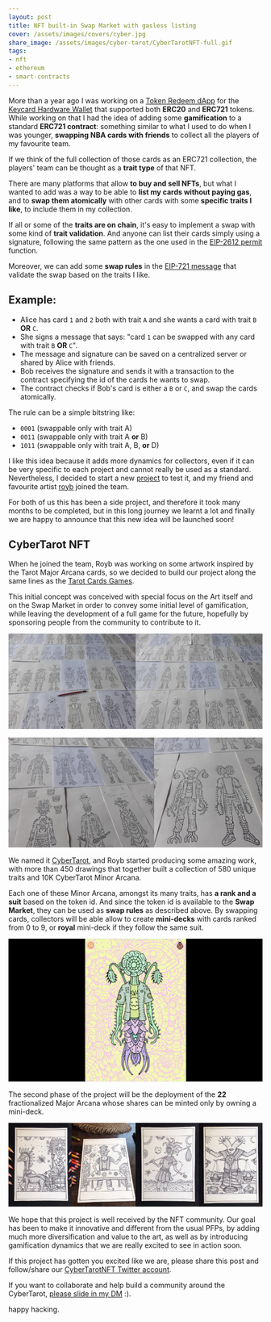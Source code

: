 ```yaml
---
layout: post
title: NFT built-in Swap Market with gasless listing
cover: /assets/images/covers/cyber.jpg
share_image: /assets/images/cyber-tarot/CyberTarotNFT-full.gif
tags:
- nft
- ethereum
- smart-contracts
---
```


More than a year ago I was working on a [Token Redeem dApp](https://github.com/status-im/keycard-redeem)
for the [Keycard Hardware Wallet](https://keycard.tech/) that supported both **ERC20** and **ERC721** tokens.
While working on that I had the idea of adding some **gamification** to a standard **ERC721 contract**:
something similar to what I used to do when I was younger, **swapping NBA cards with friends** to collect all the players of my favourite team.

If we think of the full collection of those cards as an ERC721 collection, the players' team can be thought as a **trait type** of
that NFT.

There are many platforms that allow **to buy and sell NFTs**, but what I wanted to add was a way to be able to **list my cards
without paying gas**, and to **swap them atomically** with other cards with some **specific traits I like**, to include them in my collection.

If all or some of the **traits are on chain**, it's easy to implement a swap with some kind of **trait validation**.
And anyone can list their cards simply using a signature,
following the same pattern as the one used in the [EIP-2612 permit](https://eips.ethereum.org/EIPS/eip-2612) function.

Moreover, we can add some **swap rules** in the [EIP-721 message](https://eips.ethereum.org/EIPS/eip-712) that validate
the swap based on the traits I like.

## Example:

* Alice has card `1` and `2` both with trait `A` and she wants a card with trait `B` **OR** `C`.
* She signs a message that says: "card `1` can be swapped with any card with trait `B` **OR** `C`".
* The message and signature can be saved on a centralized server or shared by Alice with friends.
* Bob receives the signature and sends it with a transaction to the contract specifying the id of the cards he wants to swap.
* The contract checks if Bob's card is either a `B` or `C`, and swap the cards atomically.

The rule can be a simple bitstring like:

* `0001` (swappable only with trait A)
* `0011` (swappable only with trait A **or** B)
* `1011` (swappable only with trait A, B, **or** D)

I like this idea because it adds more dynamics for collectors, even if it can be very specific to each project and cannot really be
used as a standard. Nevertheless, I decided to start a new [project](https://cybertarotnft.com) to test it, and my friend and favourite artist [royb](https://twitter.com/ROYB_Art)
joined the team.

For both of us this has been a side project, and therefore it took many months to be completed,
but in this long journey we learnt a lot and finally we are happy to announce that this new idea will be launched soon!

## CyberTarot NFT

When he joined the team, Royb was working on some artwork inspired by the Tarot Major Arcana cards, so we decided to build our project along
the same lines as the [Tarot Cards Games](https://en.wikipedia.org/wiki/Tarot_card_games).

This initial concept was conceived with special focus on the Art itself and on the Swap Market in order to convey some initial level of gamification,
while leaving the development of a full game for the future,
hopefully by sponsoring people from the community to contribute to it.

![Cyber Tarot Drawings](/assets/images/cyber-tarot/cyber-tarot-2.jpg)

![Cyber Tarot Drawings](/assets/images/cyber-tarot/cyber-tarot-3.jpg)

We named it [CyberTarot](https://cybertarotnft.com), and Royb started producing some amazing work,
with more than 450 drawings that together built a collection of 580 unique traits and 10K
CyberTarot Minor Arcana.

Each one of these Minor Arcana, amongst its many traits, has **a rank and a suit** based on the token id.
And since the token id is available to the **Swap Market**,
they can be used as **swap rules** as described above.
By swapping cards, collectors will be able allow to create **mini-decks** with cards ranked from 0 to 9,
or **royal** mini-deck if they follow the same suit.

![Cyber Tarot Preview](/assets/images/cyber-tarot/CyberTarotNFT-full.gif)

The second phase of the project will be the deployment of the **22** fractionalized
Major Arcana whose shares can be minted only by owning a mini-deck.

![Cyber Tarot Drawings](/assets/images/cyber-tarot/cyber-tarot-1.jpg)

We hope that this project is well received by the NFT community.
Our goal has been to make it innovative and different from the usual PFPs,
by adding much more diversification and value to the art,
as well as by introducing gamification dynamics that we are really excited to see in action soon.

If this project has gotten you excited like we are,
please share this post and follow/share our [CyberTarotNFT Twitter account](https://twitter.com/CyberTarotNFT).

If you want to collaborate and help build a community around the CyberTarot, [please slide in my DM](https://twitter.com/gravityblast) :).

happy hacking.
